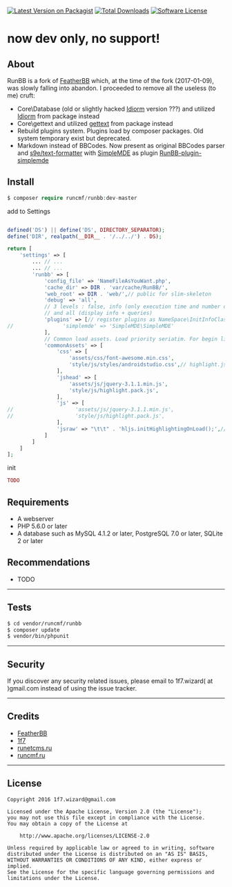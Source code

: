 [![Latest Version on Packagist][ico-version]][link-packagist]
[![Total Downloads][ico-downloads]][link-downloads]
[![Software License][ico-license]][link-license]  

# now dev only, no support!

## About

RunBB is a fork of [FeatherBB](https://github.com/featherbb/featherbb) which, at the time of the fork (2017-01-09), 
was slowly falling into abandon. I proceeded to remove all the useless (to me) cruft:
* Core\Database (old or slightly hacked [Idiorm](https://github.com/j4mie/idiorm) version ???) and utilized [Idiorm](https://github.com/j4mie/idiorm) from package instead  
* Core\gettext and utilized [gettext](https://github.com/oscarotero/Gettext) from package instead  
* Rebuild plugins system. Plugins load by composer packages. Old system temporary exist but deprecated.
* Markdown instead of BBCodes. Now present as original BBCodes parser and [s9e/text-formatter](https://github.com/s9e/TextFormatter) with [SimpleMDE](https://github.com/NextStepWebs/simplemde-markdown-editor) as plugin [RunBB-plugin-simplemde](https://github.com/runcmf)



## Install
```php
$ composer require runcmf/runbb:dev-master
```

add to Settings
```php

defined('DS') || define('DS', DIRECTORY_SEPARATOR);
define('DIR', realpath(__DIR__ . '/../../') . DS);

return [
    'settings' => [
        ... // ...
        ... // ...
        'runbb' => [
            'config_file' => 'NameFileAsYouWant.php',
            'cache_dir' => DIR . 'var/cache/RunBB/',
            'web_root' => DIR . 'web/',// public for slim-skeleton
            'debug' => 'all',
            // 3 levels : false, info (only execution time and number of queries),
            // and all (display info + queries)
            'plugins' => [// register plugins as NameSpace\InitInfoClass
//                'simplemde' => 'SimpleMDE\SimpleMDE'
            ],
            // Common load assets. Load priority seriatim. For begin live as is.
            'commonAssets' => [
                'css' => [
                    'assets/css/font-awesome.min.css',
                    'style/js/styles/androidstudio.css',// highlight.js theme
                ],
                'jshead' => [
                    'assets/js/jquery-3.1.1.min.js',
                    'style/js/highlight.pack.js',
                ],
                'js' => [
//                    'assets/js/jquery-3.1.1.min.js',
//                    'style/js/highlight.pack.js',
                ],
                'jsraw' => "\t\t" . 'hljs.initHighlightingOnLoad();',// init highlight.js
            ]
        ]
    ]
];
```
init
```php
TODO
```


## Requirements

* A webserver
* PHP 5.6.0 or later
* A database such as MySQL 4.1.2 or later, PostgreSQL 7.0 or later, SQLite 2 or later

## Recommendations

* TODO


---
## Tests
```bash
$ cd vendor/runcmf/runbb
$ composer update
$ vendor/bin/phpunit
```
---  
## Security  

If you discover any security related issues, please email to 1f7.wizard( at )gmail.com instead of using the issue tracker.  

---
## Credits

* [FeatherBB](https://github.com/featherbb/featherbb)
* [1f7](https://github.com/1f7)
* [runetcms.ru](http://runetcms.ru)
* [runcmf.ru](http://runcmf.ru)  

---
## License
 
```
Copyright 2016 1f7.wizard@gmail.com

Licensed under the Apache License, Version 2.0 (the "License");
you may not use this file except in compliance with the License.
You may obtain a copy of the License at

    http://www.apache.org/licenses/LICENSE-2.0

Unless required by applicable law or agreed to in writing, software
distributed under the License is distributed on an "AS IS" BASIS,
WITHOUT WARRANTIES OR CONDITIONS OF ANY KIND, either express or implied.
See the License for the specific language governing permissions and
limitations under the License.
```

[ico-version]: https://img.shields.io/packagist/v/runcmf/runbb.svg?style=flat-square
[ico-license]: https://img.shields.io/badge/license-Apache%202-green.svg?style=flat-square
[ico-downloads]: https://img.shields.io/packagist/dt/runcmf/runbb.svg?style=flat-square

[link-packagist]: https://packagist.org/packages/runcmf/runbb
[link-license]: http://www.apache.org/licenses/LICENSE-2.0
[link-downloads]: https://github.com/runcmf/runbb
